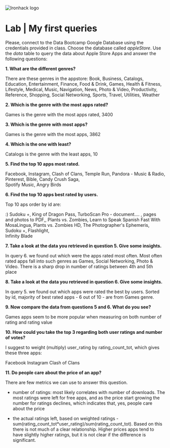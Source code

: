 ![Ironhack logo](https://i.imgur.com/1QgrNNw.png)

# Lab | My first queries

Please, connect to the Data Bootcamp Google Database using the credentials provided in class. Choose the database called *appleStore*. Use the *data* table to query the data about Apple Store Apps and answer the following questions: 

**1. What are the different genres?**

There are these genres in the appstore:
	Book,
	Business,
	Catalogs,
	Education,
	Entertainment,
	Finance,
	Food & Drink,
	Games,
	Health & Fitness,
	Lifestyle,
	Medical,
	Music,
	Navigation,
	News,
	Photo & Video,
	Productivity,
	Reference,
	Shopping,
	Social Networking,
	Sports,
	Travel,
	Utilities,
	Weather


**2. Which is the genre with the most apps rated?**

Games is the genre with the most apps rated, 3400


**3. Which is the genre with most apps?**

Games is the genre with the most apps, 3862


**4. Which is the one with least?**

Catalogs is the genre with the least apps, 10


**5. Find the top 10 apps most rated.**

Facebook,
Instagram,
Clash of Clans,
Temple Run,	
Pandora - Music & Radio,
Pinterest,
Bible,
Candy Crush Saga,	
Spotify Music,
Angry Birds


**6. Find the top 10 apps best rated by users.**

Top 10 aps order by id are:

:) Sudoku +,
King of Dragon Pass,
TurboScan    Pro - document.... ,
pages and photos to PDF,,
Plants vs. Zombies,
Learn to Speak Spanish Fast With MosaLingua,
Plants vs. Zombies HD,
The Photographer's Ephemeris,
   Sudoku +,
Flashlight,    
Infinity Blade


**7. Take a look at the data you retrieved in question 5. Give some insights.**

In query 6. we found out which were the apps rated most often. Most often rated apps fall into such genres as Games, Social Networking, Photo & Video. There is a sharp drop in number of ratings between 4th and 5th place


**8. Take a look at the data you retrieved in question 6. Give some insights.**

In query 5. we found out which apps were rated the best by users. Sorted by id, majority of best rated apps - 6 out of 10 - are from Games genre.


**9. Now compare the data from questions 5 and 6. What do you see?**

Games apps seem to be more popular when measuring on both number of rating and rating value


**10. How could you take the top 3 regarding both user ratings and number of votes?**

I suggest to weight (multiply) user_rating by rating_count_tot, which gives these three apps:

Facebook
Instagram
Clash of Clans


**11. Do people care about the price of an app?** 

There are few metrics we can use to answer this question.

- number of ratings: most likely correlates with number of downloads. The most ratings were left for free apps, and as the price start growing the number for ratings declines, which indicates that, yes, people care about the price

- the actual ratings left, based on weighted ratings - sum(rating_count_tot*user_rating)/sum(rating_count_tot). Based on this there is not much of a clear relationship. Higher prices apps tend to have slightly higher ratings, but it is not clear if the difference is significant.
